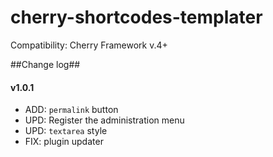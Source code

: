 # cherry-shortcodes-templater
Сompatibility: Cherry Framework v.4+

##Change log##

#### v1.0.1 ####

* ADD: `permalink` button
* UPD: Register the administration menu
* UPD: `textarea` style
* FIX: plugin updater
